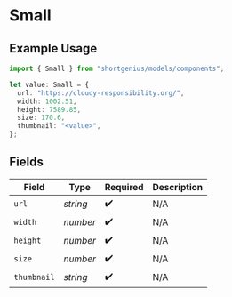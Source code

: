 # Small

## Example Usage

```typescript
import { Small } from "shortgenius/models/components";

let value: Small = {
  url: "https://cloudy-responsibility.org/",
  width: 1002.51,
  height: 7589.85,
  size: 170.6,
  thumbnail: "<value>",
};
```

## Fields

| Field              | Type               | Required           | Description        |
| ------------------ | ------------------ | ------------------ | ------------------ |
| `url`              | *string*           | :heavy_check_mark: | N/A                |
| `width`            | *number*           | :heavy_check_mark: | N/A                |
| `height`           | *number*           | :heavy_check_mark: | N/A                |
| `size`             | *number*           | :heavy_check_mark: | N/A                |
| `thumbnail`        | *string*           | :heavy_check_mark: | N/A                |